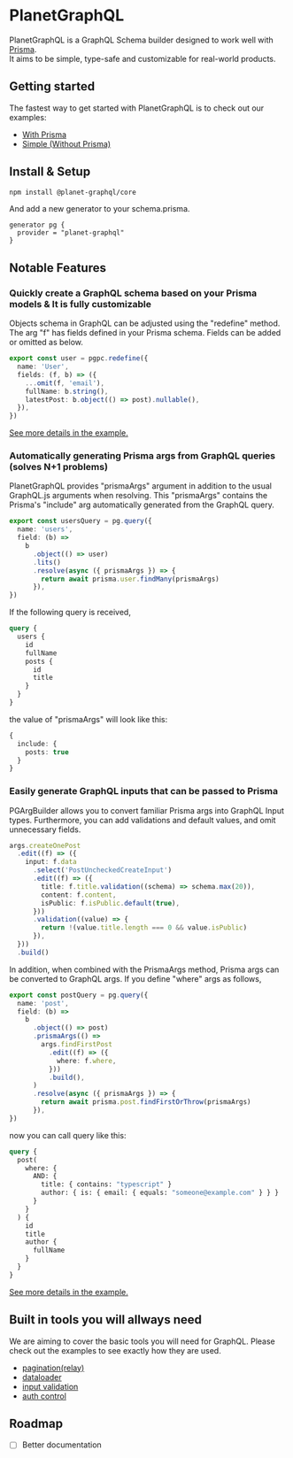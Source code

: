 # PlanetGraphQL

PlanetGraphQL is a GraphQL Schema builder designed to work well with [Prisma](https://github.com/prisma/prisma).  
It aims to be simple, type-safe and customizable for real-world products.

## Getting started

The fastest way to get started with PlanetGraphQL is to check out our examples:

- [With Prisma](https://github.com/planet-graphql/planet-graphql/tree/master/examples/prisma)
- [Simple (Without Prisma)](https://github.com/planet-graphql/planet-graphql/tree/master/examples/simple)

## Install & Setup

```sh
npm install @planet-graphql/core
```

And add a new generator to your schema.prisma.

```prisma
generator pg {
  provider = "planet-graphql"
}
```

## Notable Features

### Quickly create a GraphQL schema based on your Prisma models & It is fully customizable

Objects schema in GraphQL can be adjusted using the "redefine" method.
The arg "f" has fields defined in your Prisma schema.
Fields can be added or omitted as below.

```ts
export const user = pgpc.redefine({
  name: 'User',
  fields: (f, b) => ({
    ...omit(f, 'email'),
    fullName: b.string(),
    latestPost: b.object(() => post).nullable(),
  }),
})
```

[See more details in the example.](https://github.com/planet-graphql/planet-graphql/blob/master/examples/prisma/src/models/user.ts)

### Automatically generating Prisma args from GraphQL queries (solves N+1 problems)

PlanetGraphQL provides "prismaArgs" argument in addition to the usual GraphQL.js arguments when resolving.
This "prismaArgs" contains the Prisma's "include" arg automatically generated from the GraphQL query.

```ts
export const usersQuery = pg.query({
  name: 'users',
  field: (b) =>
    b
      .object(() => user)
      .lits()
      .resolve(async ({ prismaArgs }) => {
        return await prisma.user.findMany(prismaArgs)
      }),
})
```

If the following query is received,

```graphql
query {
  users {
    id
    fullName
    posts {
      id
      title
    }
  }
}
```

the value of "prismaArgs" will look like this:

```ts
{
  include: {
    posts: true
  }
}
```

### Easily generate GraphQL inputs that can be passed to Prisma

PGArgBuilder allows you to convert familiar Prisma args into GraphQL Input types.
Furthermore, you can add validations and default values, and omit unnecessary fields.

```ts
args.createOnePost
  .edit((f) => ({
    input: f.data
      .select('PostUncheckedCreateInput')
      .edit((f) => ({
        title: f.title.validation((schema) => schema.max(20)),
        content: f.content,
        isPublic: f.isPublic.default(true),
      }))
      .validation((value) => {
        return !(value.title.length === 0 && value.isPublic)
      }),
  }))
  .build()
```

In addition, when combined with the PrismaArgs method, Prisma args can be converted to GraphQL args.
If you define "where" args as follows,

```ts
export const postQuery = pg.query({
  name: 'post',
  field: (b) =>
    b
      .object(() => post)
      .prismaArgs(() =>
        args.findFirstPost
          .edit((f) => ({
            where: f.where,
          }))
          .build(),
      )
      .resolve(async ({ prismaArgs }) => {
        return await prisma.post.findFirstOrThrow(prismaArgs)
      }),
})
```

now you can call query like this:

```graphql
query {
  post(
    where: {
      AND: {
        title: { contains: "typescript" }
        author: { is: { email: { equals: "someone@example.com" } } }
      }
    }
  ) {
    id
    title
    author {
      fullName
    }
  }
}
```

[See more details in the example.](https://github.com/planet-graphql/planet-graphql/blob/master/examples/prisma/src/resolvers/post-resolvers.ts)

## Built in tools you will allways need

We are aiming to cover the basic tools you will need for GraphQL.
Please check out the examples to see exactly how they are used.

- [pagination(relay)](https://github.com/planet-graphql/planet-graphql/blob/master/examples/prisma/src/resolvers/user-resolvers.ts#L36)
- [dataloader](https://github.com/planet-graphql/planet-graphql/blob/master/examples/prisma/src/resolvers/user-resolvers.ts#L8)
- [input validation](https://github.com/planet-graphql/planet-graphql/blob/master/examples/prisma/src/resolvers/post-resolvers.ts#L33)
- [auth control](https://github.com/planet-graphql/planet-graphql/blob/master/examples/prisma/src/resolvers/user-resolvers.ts#L44)

## Roadmap

- [ ] Better documentation
